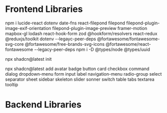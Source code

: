 # Frontend Libraries
npm i 
    lucide-react 
    dotenv 
    date-fns 
    react-filepond filepond filepond-plugin-image-exif-orientation filepond-plugin-image-preview 
    framer-motion 
    mapbox-gl 
    lodash 
    react-hook-form zod @hookform/resolvers 
    react-redux @reduxjs/toolkit dotenv --legayc-peer-deps
    @fortawesome/fontawesome-svg-core @fortawesome/free-brands-svg-icons @fortawesome/react-fontawesome --legacy-peer-deps
npm i -D 
    @types/node 
    @types/uuid

npx shadcn@latest init

npx shadcn@latest add avatar badge button card checkbox command dialog dropdown-menu form input label navigation-menu radio-group select separator sheet sidebar skeleton slider sonner switch table tabs textarea tooltip


# Backend Libraries